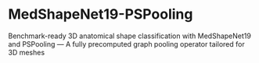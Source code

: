 # MedShapeNet19-PSPooling
Benchmark-ready 3D anatomical shape classification with MedShapeNet19 and PSPooling — A fully precomputed graph pooling operator tailored for 3D meshes
